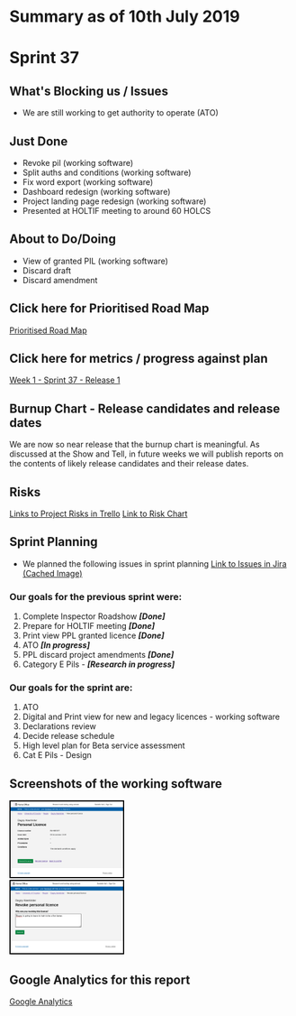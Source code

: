 # Summary as of 10th July 2019 

# Sprint 37

## What's Blocking us / Issues
* We are still working to get authority to operate (ATO) 

## Just Done
* Revoke pil (working software)
* Split auths and conditions (working software)
* Fix word export (working software)
* Dashboard redesign (working software)
* Project landing page redesign (working software)
* Presented at HOLTIF meeting to around 60 HOLCS

## About to Do/Doing
* View of granted PIL (working software)
* Discard draft
* Discard amendment

## Click here for Prioritised Road Map
[Prioritised Road Map](graphs/ASLRoadMap10072019.jpg)

## Click here for metrics / progress against plan
[Week 1 - Sprint 37 - Release 1](graphs/progress10072019.png)

## Burnup Chart - Release candidates and release dates
We are now so near release that the burnup chart is meaningful.
As discussed at the Show and Tell, in future weeks we will publish reports on the contents of likely release candidates and their release dates.

## Risks
[Links to Project Risks in Trello](https://trello.com/b/VuFuCL7t/risk-register-and-kpis-asl-delivery) 
[Link to Risk Chart](graphs/risk10072019.png)

## Sprint Planning
* We planned the following issues in sprint planning [Link to Issues in Jira](https://jira.digital.homeoffice.gov.uk/secure/RapidBoard.jspa?rapidView=261)    [\(Cached Image\)](graphs/sprint10072019.png)

### Our goals for the previous sprint were:
1. Complete Inspector Roadshow ***[Done]***
2. Prepare for HOLTIF meeting ***[Done]***
3. Print view PPL granted licence ***[Done]***
4. ATO ***[In progress]***
5. PPL discard project amendments ***[Done]***
6. Category E Pils - ***[Research in progress]***

### Our goals for the sprint are:
1. ATO 
2. Digital and Print view for new and legacy licences - working software 
3. Declarations review 
4. Decide release schedule 
5. High level plan for Beta service assessment 
6. Cat E Pils - Design


## Screenshots of the working software 
<a href="graphs/proto1_10072019.png"><img src="graphs/proto1_10072019.png" alt="HTML5 Icon" width="200" style="border:2px solid black"></a>
<br>
<a href="graphs/proto2_10072019.png"><img src="graphs/proto2_10072019.png" alt="HTML5 Icon" width="200" style="border:2px solid black"></a>
<br>

## Google Analytics for this report
[Google Analytics](graphs/GA10072019.jpg)

